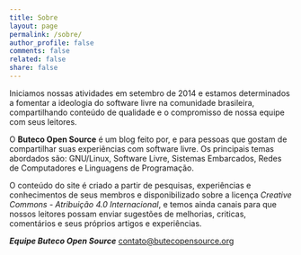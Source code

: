 ```yaml
---
title: Sobre
layout: page
permalink: /sobre/
author_profile: false
comments: false
related: false
share: false
---
```


Iniciamos nossas atividades em setembro de 2014 e estamos determinados a fomentar a ideologia do software livre na comunidade brasileira, compartilhando conteúdo de qualidade e o compromisso de nossa equipe com seus leitores.

O **Buteco Open Source** é um blog feito por, e para pessoas que gostam de compartilhar suas experiências com software livre. Os principais temas abordados são: GNU/Linux, Software Livre, Sistemas Embarcados, Redes de Computadores e Linguagens de Programação.

O conteúdo do site é criado a partir de pesquisas, experiências e conhecimentos de seus membros e disponibilizado sobre a licença _Creative Commons - Atribuição 4.0_ _Internacional_, e temos ainda canais para que nossos leitores possam enviar sugestões de melhorias, criticas, comentários e seus próprios artigos e experiências. 

**_Equipe Buteco Open Source_** [contato@butecopensource.org](mailto:contato@butecopensource.org)
